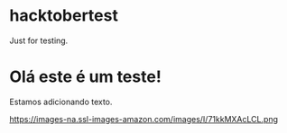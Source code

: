 # hacktobertest
Just for testing.

# Olá este é um teste!
Estamos adicionando texto.

https://images-na.ssl-images-amazon.com/images/I/71kkMXAcLCL.png
